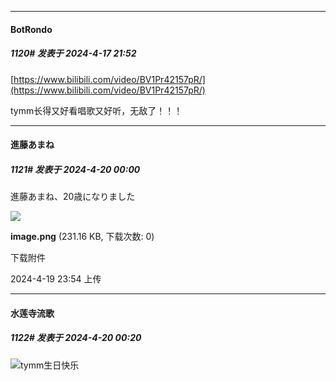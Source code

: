 ﻿
*****

####  BotRondo  
##### 1120#       发表于 2024-4-17 21:52

[https://www.bilibili.com/video/BV1Pr42157pR/](https://www.bilibili.com/video/BV1Pr42157pR/)

tymm长得又好看唱歌又好听，无敌了！！！


*****

####  進藤あまね  
##### 1121#       发表于 2024-4-20 00:00

進藤あまね、20歳になりました

<img src="https://img.saraba1st.com/forum/202404/19/235441mrkokgsbi1iokuww.png" referrerpolicy="no-referrer">

<strong>image.png</strong> (231.16 KB, 下载次数: 0)

下载附件

2024-4-19 23:54 上传


*****

####  水莲寺流歌  
##### 1122#       发表于 2024-4-20 00:20

<img src="https://static.saraba1st.com/image/smiley/face2017/072.png" referrerpolicy="no-referrer">tymm生日快乐


